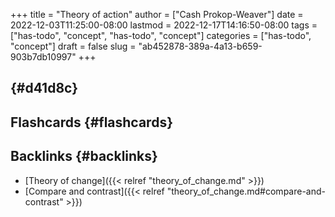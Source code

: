 +++
title = "Theory of action"
author = ["Cash Prokop-Weaver"]
date = 2022-12-03T11:25:00-08:00
lastmod = 2022-12-17T14:16:50-08:00
tags = ["has-todo", "concept", "has-todo", "concept"]
categories = ["has-todo", "concept"]
draft = false
slug = "ab452878-389a-4a13-b659-903b7db10997"
+++

##  {#d41d8c}


## Flashcards {#flashcards}


## Backlinks {#backlinks}

-   [Theory of change]({{< relref "theory_of_change.md" >}})
-   [Compare and contrast]({{< relref "theory_of_change.md#compare-and-contrast" >}})
